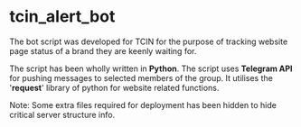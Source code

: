 # tcin_alert_bot
The bot script was developed for TCIN for the purpose of tracking website page status of a brand they are keenly waiting for. 

The script has been wholly written in **Python**.
The script uses **Telegram API** for pushing messages to selected members of the group. It utilises the '**request**' library of python for website related functions.

Note: Some extra files required for deployment has been hidden to hide critical server structure info.
